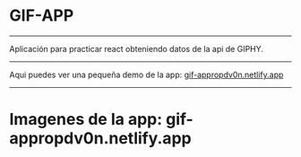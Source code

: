 # GIF-APP
***
Aplicación para practicar react obteniendo datos de la api de GIPHY.
***
Aqui puedes ver una pequeña demo de la app: [gif-appropdv0n.netlify.app](https://gif-appropdv0n.netlify.app/)
***
# Imagenes de la app: gif-appropdv0n.netlify.app

